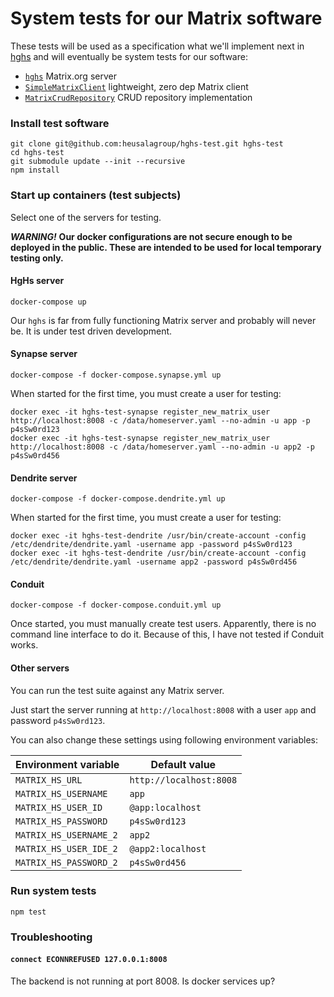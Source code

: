 # System tests for our Matrix software

These tests will be used as a specification what we'll implement next in 
[hghs](https://github.com/heusalagroup/hghs) 
and will eventually be system tests for our software:

 * [`hghs`](https://github.com/heusalagroup/hghs) Matrix.org server
 * [`SimpleMatrixClient`](https://github.com/heusalagroup/fi.hg.matrix/blob/main/SimpleMatrixClient.ts) lightweight, zero dep Matrix client
 * [`MatrixCrudRepository`](https://github.com/heusalagroup/fi.hg.matrix/blob/main/MatrixCrudRepository.ts) CRUD repository implementation

### Install test software

```shell
git clone git@github.com:heusalagroup/hghs-test.git hghs-test
cd hghs-test
git submodule update --init --recursive
npm install
```

### Start up containers (test subjects)

Select one of the servers for testing.

***WARNING!*** **Our docker configurations are not secure enough to be deployed 
in the public. These are intended to be used for local temporary testing only.**

#### HgHs server

```shell
docker-compose up
```

Our `hghs` is far from fully functioning Matrix server and probably will never 
be. It is under test driven development. 

#### Synapse server

```shell
docker-compose -f docker-compose.synapse.yml up
```

When started for the first time, you must create a user for testing:

```shell
docker exec -it hghs-test-synapse register_new_matrix_user http://localhost:8008 -c /data/homeserver.yaml --no-admin -u app -p p4sSw0rd123
docker exec -it hghs-test-synapse register_new_matrix_user http://localhost:8008 -c /data/homeserver.yaml --no-admin -u app2 -p p4sSw0rd456
```

#### Dendrite server

```shell
docker-compose -f docker-compose.dendrite.yml up
```

When started for the first time, you must create a user for testing:

```shell
docker exec -it hghs-test-dendrite /usr/bin/create-account -config /etc/dendrite/dendrite.yaml -username app -password p4sSw0rd123
docker exec -it hghs-test-dendrite /usr/bin/create-account -config /etc/dendrite/dendrite.yaml -username app2 -password p4sSw0rd456
```

#### Conduit 

```shell
docker-compose -f docker-compose.conduit.yml up
```

Once started, you must manually create test users. Apparently, there is no command line interface to do it. 
Because of this, I have not tested if Conduit works.

#### Other servers

You can run the test suite against any Matrix server.

Just start the server running at `http://localhost:8008` with a user `app` and password `p4sSw0rd123`.

You can also change these settings using following environment variables:

| Environment variable   | Default value           |
| ---------------------- | ----------------------- |
| `MATRIX_HS_URL`        | `http://localhost:8008` |
| `MATRIX_HS_USERNAME`   | `app`                   |
| `MATRIX_HS_USER_ID`    | `@app:localhost`        |
| `MATRIX_HS_PASSWORD`   | `p4sSw0rd123`           |
| `MATRIX_HS_USERNAME_2` | `app2`                  |
| `MATRIX_HS_USER_IDE_2` | `@app2:localhost`       |
| `MATRIX_HS_PASSWORD_2` | `p4sSw0rd456`           |

### Run system tests

```shell
npm test
```

### Troubleshooting

#### `connect ECONNREFUSED 127.0.0.1:8008`

The backend is not running at port 8008. Is docker services up?
